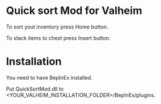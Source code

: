 # Quick sort Mod for Valheim

To sort yout inventory press Home button.

To stack items to chest press Insert button.

# Installation

You need to have BepInEx installed.

Put QuickSortMod.dll to <YOUR_VALHEIM_INSTALLATION_FOLDER>/BepInEx/plugins.